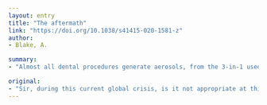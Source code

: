 ```yaml
---
layout: entry
title: "The aftermath"
link: "https://doi.org/10.1038/s41415-020-1581-z"
author:
- Blake, A.

summary:
- "Almost all dental procedures generate aerosols, from the 3-in-1 used during an examination, to the high-speed handpiece and the aspirator. The concept of 'universal precautions' is now more so than ever before our current environment exemplifies this. It is not appropriate at this time to ask the question: 'how will COVID-19 impact on future dental care provision?' The dental community can begin to think about the problem and thus devise a strategy to manage the future. I feel it is possible to produce aerosol - from the 3 in-1 used in an examination to the handpiece."

original:
- "Sir, during this current global crisis, is it not appropriate at this time to ask the question: 'how will COVID-19 impact on future dental care provision?' I feel it is appropriate to raise the topic early so that the dental community can begin to think about the problem and thus devise a strategy to manage the future. Almost all dental procedures generate aerosols, from the 3-in-1 used during an examination, to the high-speed handpiece and the aspirator. We are all familiar with the concept of 'universal precautions' whereby in the past we have assumed that every individual is a source of potential cross infection, now more so than ever before our current environment exemplifies this. "
---
```


